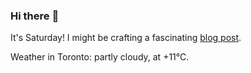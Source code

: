 ### Hi there :wave:

It's Saturday! I might be crafting a fascinating [blog post](https://www.benjaminwuethrich.dev).

Weather in Toronto: partly cloudy, at +11°C.
